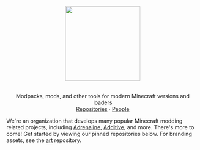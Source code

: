 <div align=center>
  <img height="196px" src="https://github.com/skywardmc/.github/assets/42325132/67482432-b609-43ae-be2b-269218d0ec90">
  <br />
  <br />
  <p align="center">
    Modpacks, mods, and other tools for modern Minecraft versions and loaders
    <br />
    <a href="https://github.com/orgs/skywardmc/repositories?q=&sort=stargazers">Repositories</a>
    ·
    <a href="https://github.com/orgs/skywardmc/people">People</a>
  </p>
</div>

We're an organization that develops many popular Minecraft modding related projects, including [Adrenaline](https://github.com/skywardmc/adrenaline), [Additive](https://github.com/skywardmc/additive), and more. There's more to come! Get started by viewing our pinned repositories below. For branding assets, see the [art](https://github.com/skyward/art) repository.
